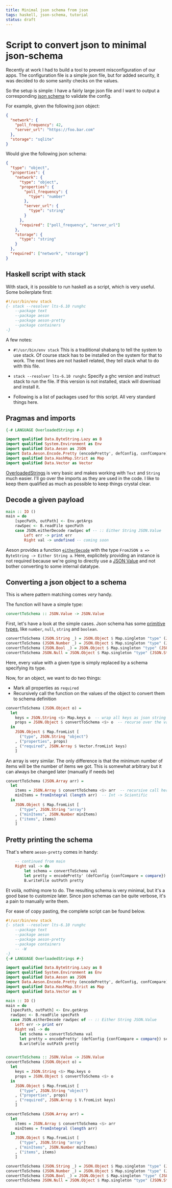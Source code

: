 ```yaml
---
title: Minimal json schema from json
tags: haskell, json-schema, tutorial
status: draft
---
```


# Script to convert json to minimal json-schema

Recently at work I had to build a tool to prevent misconfiguration of our apps. The
configuration file is a simple json file, but for added security, it was decided to
do some sanity checks on the values.

So the setup is simple: I have a fairly large json file and I want to output a corresponding
[json schema](http://json-schema.org/) to validate the config.

For example, given the following json object:

```json
{
  "network": {
    "poll_frequency": 42,
    "server_url": "https://foo.bar.com"
  },
  "storage": "sqlite"
}
```

Would give the following json schema:

```json
{
  "type": "object",
  "properties": {
    "network": {
      "type": "object",
      "properties": {
        "poll_frequency": {
          "type": "number"
        },
        "server_url": {
          "type": "string"
        }
      },
      "required": ["poll_frequency", "server_url"]
    },
    "storage": {
      "type": "string"
    }
  },
  "required": ["network", "storage"]
}
```


## Haskell script with stack
With stack, it is possible to run haskell as a script, which is very useful.
Some boilerplate first:

```haskell
#!/usr/bin/env stack
{- stack --resolver lts-6.10 runghc
    --package text
    --package aeson
    --package aeson-pretty
    --package containers
-}
```

A few notes:

* `#!/usr/bin/env stack` This is a traditional shabang to tell the system to use stack. Of course stack has to be
installed on the system for that to work.
The next lines are not haskell related, they tell stack what to do with this file.

* `stack --resolver lts-6.10 runghc` Specify a ghc version and instruct stack to run the file. If this version
is not installed, stack will download and install it.

* Following is a list of packages used for this script. All very standard things here.


## Pragmas and imports

```haskell
{-# LANGUAGE OverloadedStrings #-}

import qualified Data.ByteString.Lazy as B
import qualified System.Environment as Env
import qualified Data.Aeson as JSON
import Data.Aeson.Encode.Pretty (encodePretty', defConfig, confCompare)
import qualified Data.HashMap.Strict as Map
import qualified Data.Vector as Vector
```

[OverloadedStrings](https://www.schoolofhaskell.com/school/to-infinity-and-beyond/pick-of-the-week/guide-to-ghc-extensions/basic-syntax-extensions#overloadedstrings) is very basic and makes working with `Text` and `String` much easier. I'll go over the imports as they are used in the code. I like to keep them qualified as much as possible to keep things crystal clear.


## Decode a given payload

```haskell
main :: IO ()
main = do
    [specPath, outPath] <- Env.getArgs
    rawSpec <- B.readFile specPath
    case JSON.eitherDecode rawSpec of -- :: Either String JSON.Value
        Left err -> print err
        Right val -> undefined -- coming soon
```

Aeson provides a function
[`eitherDecode`](http://hackage.haskell.org/package/aeson-0.11.2.0/docs/Data-Aeson.html#v:eitherDecode)
with the type `FromJSON a => ByteString -> Either String a`. Here, explicitely providing an instance is not required
because we're going to directly use a
[JSON Value](http://hackage.haskell.org/package/aeson-0.11.2.0/docs/Data-Aeson.html#t:Value) and not bother
converting to some internal datatype.


## Converting a json object to a schema
This is where pattern matching comes *very* handy.

The function will have a simple type:

```haskell
convertToSchema :: JSON.Value -> JSON.Value
```

First, let's have a look at the simple cases. Json schema has some
[primitive types](http://json-schema.org/latest/json-schema-core.html#anchor8), like `number`, `null`, `string` and `boolean`.

```haskell
convertToSchema (JSON.String _) = JSON.Object $ Map.singleton "type" (JSON.String "string")
convertToSchema (JSON.Number _) = JSON.Object $ Map.singleton "type" (JSON.String "integer")
convertToSchema (JSON.Bool _) = JSON.Object $ Map.singleton "type" (JSON.String "boolean")
convertToSchema JSON.Null = JSON.Object $ Map.singleton "type" (JSON.String "null")
```

Here, every value with a given type is simply replaced by a schema specifying its type.

Now, for an object, we want to do two things:

* Mark all properties as `required`
* Recursively call the function on the values of the object to convert them to schema definition

```haskell
convertToSchema (JSON.Object o) =
  let
    keys = JSON.String <$> Map.keys o  -- wrap all keys as json string
    props = JSON.Object $ convertToSchema <$> o  -- recurse over the values of the current object
  in
    JSON.Object $ Map.fromList [
      ("type", JSON.String "object")
    , ("properties", props)
    , ("required", JSON.Array $ Vector.fromList keys)
    ]
```

An array is very similar. The only difference is that the minimum number of items will be the
number of items we got. This is somewhat arbitrary but it can always be changed later (manually if needs be)

```haskell
convertToSchema (JSON.Array arr) =
  let
    items = JSON.Array $ convertToSchema <$> arr  -- recursive call here
    minItems = fromIntegral (length arr)  -- Int -> Scientific
  in
    JSON.Object $ Map.fromList [
      ("type", JSON.String "array")
    , ("minItems", JSON.Number minItems)
    , ("items", items)
    ]
```


## Pretty printing the schema
That's where `aeson-pretty` comes in handy:

```haskell
    -- continued from main
    Right val -> do
        let schema = convertToSchema val
        let pretty = encodePretty' (defConfig {confCompare = compare}) schema
        B.writeFile outPath pretty
```


Et voilà, nothing more to do.
The resulting schema is very minimal, but it's a good base to customize later. Since json schemas can be quite
verbose, it's a pain to manually write them.

For ease of copy pasting, the complete script can be found below.

```haskell
#!/usr/bin/env stack
{- stack --resolver lts-6.10 runghc
    --package text
    --package aeson
    --package aeson-pretty
    --package containers
    -- -W
-}
{-# LANGUAGE OverloadedStrings #-}

import qualified Data.ByteString.Lazy as B
import qualified System.Environment as Env
import qualified Data.Aeson as JSON
import Data.Aeson.Encode.Pretty (encodePretty', defConfig, confCompare)
import qualified Data.HashMap.Strict as Map
import qualified Data.Vector as V

main :: IO ()
main = do
  [specPath, outPath] <- Env.getArgs
  rawSpec <- B.readFile specPath
  case JSON.eitherDecode rawSpec of -- :: Either String JSON.Value
    Left err -> print err
    Right val -> do
      let schema = convertToSchema val
      let pretty = encodePretty' (defConfig {confCompare = compare}) schema
      B.writeFile outPath pretty


convertToSchema :: JSON.Value -> JSON.Value
convertToSchema (JSON.Object o) =
  let
    keys = JSON.String <$> Map.keys o
    props = JSON.Object $ convertToSchema <$> o
  in
    JSON.Object $ Map.fromList [
      ("type", JSON.String "object")
    , ("properties", props)
    , ("required", JSON.Array $ V.fromList keys)
    ]

convertToSchema (JSON.Array arr) =
  let
    items = JSON.Array $ convertToSchema <$> arr
    minItems = fromIntegral (length arr)
  in
    JSON.Object $ Map.fromList [
      ("type", JSON.String "array")
    , ("minItems", JSON.Number minItems)
    , ("items", items)
    ]

convertToSchema (JSON.String _) = JSON.Object $ Map.singleton "type" (JSON.String "string")
convertToSchema (JSON.Number _) = JSON.Object $ Map.singleton "type" (JSON.String "integer")
convertToSchema (JSON.Bool _) = JSON.Object $ Map.singleton "type" (JSON.String "boolean")
convertToSchema JSON.Null = JSON.Object $ Map.singleton "type" (JSON.String "null")
```
